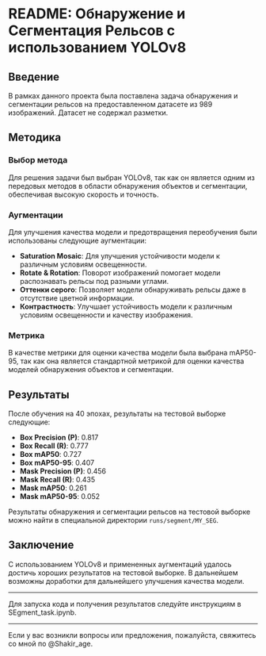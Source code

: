 # README: Обнаружение и Сегментация Рельсов с использованием YOLOv8

## Введение

В рамках данного проекта была поставлена задача обнаружения и сегментации рельсов на предоставленном датасете из 989 изображений. Датасет не содержал разметки.

## Методика

### Выбор метода

Для решения задачи был выбран YOLOv8, так как он является одним из передовых методов в области обнаружения объектов и сегментации, обеспечивая высокую скорость и точность.

### Аугментации

Для улучшения качества модели и предотвращения переобучения были использованы следующие аугментации:

- **Saturation Mosaic**: Для улучшения устойчивости модели к различным условиям освещенности.
- **Rotate & Rotation**: Поворот изображений помогает модели распознавать рельсы под разными углами.
- **Оттенки серого**: Позволяет модели обнаруживать рельсы даже в отсутствие цветной информации.
- **Контрастность**: Улучшает устойчивость модели к различным условиям освещенности и качеству изображения.

### Метрика

В качестве метрики для оценки качества модели была выбрана mAP50-95, так как она является стандартной метрикой для оценки качества моделей обнаружения объектов и сегментации.

## Результаты

После обучения на 40 эпохах, результаты на тестовой выборке следующие:

- **Box Precision (P)**: 0.817
- **Box Recall (R)**: 0.777
- **Box mAP50**: 0.727
- **Box mAP50-95**: 0.407
- **Mask Precision (P)**: 0.456
- **Mask Recall (R)**: 0.435
- **Mask mAP50**: 0.261
- **Mask mAP50-95**: 0.052

Результаты обнаружения и сегментации рельсов на тестовой выборке можно найти в специальной директории `runs/segment/MY_SEG`.

## Заключение

С использованием YOLOv8 и примененных аугментаций удалось достичь хороших результатов на тестовой выборке. В дальнейшем возможны доработки для дальнейшего улучшения качества модели.

---

Для запуска кода и получения результатов следуйте инструкциям в SEgment_task.ipynb.

---

Если у вас возникли вопросы или предложения, пожалуйста, свяжитесь со мной по @Shakir_age.
